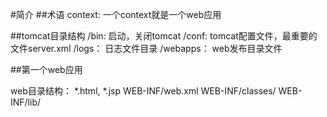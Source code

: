 #简介
##术语
context: 一个context就是一个web应用 

##tomcat目录结构
/bin: 启动，关闭tomcat
/conf: tomcat配置文件，最重要的文件server.xml
/logs： 日志文件目录
/webapps： web发布目录文件


##第一个web应用

web目录结构：
*.html, *.jsp
WEB-INF/web.xml
WEB-INF/classes/
WEB-INF/lib/

